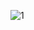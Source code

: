 ![1](https://github.com/gamalahmed3265/Operating-Systems/assets/75225936/3dd88b1a-93a2-43b0-9962-3b85f8901e9e)
